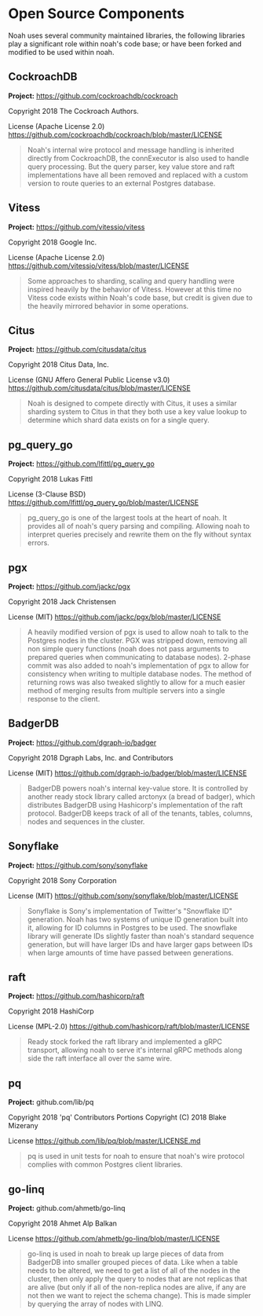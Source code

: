 # Open Source Components
Noah uses several community maintained libraries, the following libraries play a significant role
within noah's code base; or have been forked and modified to be used within noah.

## CockroachDB
**Project:** https://github.com/cockroachdb/cockroach

Copyright 2018 The Cockroach Authors.

License (Apache License 2.0) https://github.com/cockroachdb/cockroach/blob/master/LICENSE

> Noah's internal wire protocol and message handling is inherited directly from CockroachDB,
the connExecutor is also used to handle query processing. But the query parser, key value store
and raft implementations have all been removed and replaced with a custom version to route queries
to an external Postgres database.

## Vitess
**Project:** https://github.com/vitessio/vitess

Copyright 2018 Google Inc.

License (Apache License 2.0) https://github.com/vitessio/vitess/blob/master/LICENSE

> Some approaches to sharding, scaling and query handling were inspired heavily by the behavior of Vitess. 
However at this time no Vitess code exists within Noah's code base, but credit is given due to the
heavily mirrored behavior in some operations.

## Citus
**Project:** https://github.com/citusdata/citus

Copyright 2018 Citus Data, Inc.

License (GNU Affero General Public License v3.0) https://github.com/citusdata/citus/blob/master/LICENSE

> Noah is designed to compete directly with Citus, it uses a similar sharding system to Citus in
that they both use a key value lookup to determine which shard data exists on for a single query.

## pg_query_go
**Project:** https://github.com/lfittl/pg_query_go

Copyright 2018 Lukas Fittl

License (3-Clause BSD) https://github.com/lfittl/pg_query_go/blob/master/LICENSE

> pg_query_go is one of the largest tools at the heart of noah. It provides all of noah's query 
parsing and compiling. Allowing noah to interpret queries precisely and rewrite them on the fly 
without syntax errors. 

## pgx
**Project:** https://github.com/jackc/pgx

Copyright 2018 Jack Christensen

License (MIT) https://github.com/jackc/pgx/blob/master/LICENSE

> A heavily modified version of pgx is used to allow noah to talk to the Postgres nodes in the 
cluster. PGX was stripped down, removing all non simple query functions (noah does not pass 
arguments to prepared queries when communicating to database nodes). 2-phase commit was also added 
to noah's implementation of pgx to allow for consistency when writing to multiple database nodes.
The method of returning rows was also tweaked slightly to allow for a much easier method of merging
results from multiple servers into a single response to the client.

## BadgerDB
**Project:** https://github.com/dgraph-io/badger

Copyright 2018 Dgraph Labs, Inc. and Contributors

License (MIT) https://github.com/dgraph-io/badger/blob/master/LICENSE

> BadgerDB powers noah's internal key-value store. It is controlled by another ready stock library 
called arctonyx (a bread of badger), which distributes BadgerDB using Hashicorp's implementation of 
the raft protocol. BadgerDB keeps track of all of the tenants, tables, columns, nodes and sequences 
in the cluster.

## Sonyflake
**Project:** https://github.com/sony/sonyflake

Copyright 2018 Sony Corporation

License (MIT) https://github.com/sony/sonyflake/blob/master/LICENSE

> Sonyflake is Sony's implementation of Twitter's "Snowflake ID" generation. Noah has two systems of
unique ID generation built into it, allowing for ID columns in Postgres to be used. The snowflake 
library will generate IDs slightly faster than noah's standard sequence generation, but will have 
larger IDs and have larger gaps between IDs when large amounts of time have passed between 
generations.

## raft
**Project:** https://github.com/hashicorp/raft

Copyright 2018 HashiCorp

License (MPL-2.0) https://github.com/hashicorp/raft/blob/master/LICENSE

> Ready stock forked the raft library and implemented a gRPC transport, allowing noah to serve it's 
internal gRPC methods along side the raft interface all over the same wire.

## pq
**Project:** github.com/lib/pq

Copyright 2018  'pq' Contributors Portions Copyright (C) 2018 Blake Mizerany

License https://github.com/lib/pq/blob/master/LICENSE.md

> pq is used in unit tests for noah to ensure that noah's wire protocol complies with common 
Postgres client libraries.

## go-linq
**Project:** github.com/ahmetb/go-linq

Copyright 2018 Ahmet Alp Balkan

License https://github.com/ahmetb/go-linq/blob/master/LICENSE

> go-linq is used in noah to break up large pieces of data from BadgerDB into smaller grouped pieces
of data. Like when a table needs to be altered, we need to get a list of all of the nodes in the
cluster, then only apply the query to nodes that are not replicas that are alive (but only if all of
the non-replica nodes are alive, if any are not then we want to reject the schema change). This is 
made simpler by querying the array of nodes with LINQ.